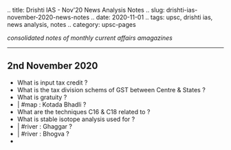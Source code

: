 .. title: Drishti IAS - Nov'20 News Analysis Notes
.. slug: drishti-ias-november-2020-news-notes
.. date: 2020-11-01 
.. tags: upsc, drishti ias, news analysis, notes
.. category: upsc-pages

*consolidated notes of monthly current affairs amagazines*
<!-- TEASER_END -->

***

## 2nd November 2020
- What is input tax credit ?
- What is the tax division schems of GST between Centre & States ?
- What is gratuity ? 
- | #map : Kotada Bhadli ? 
- What are the techniques C16 & C18 related to ?
- What is stable isotope analysis used for ? 
- | #river : Ghaggar ? 
- | #river : Bhogva ? 
- 